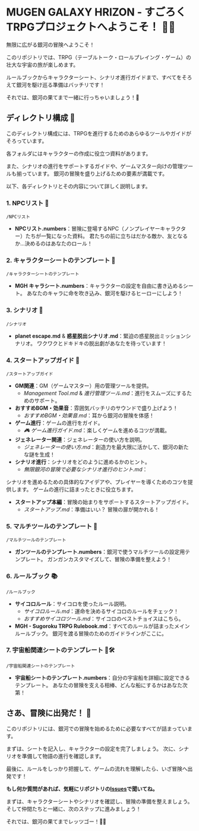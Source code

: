 # MUGEN GALAXY HRIZON - すごろくTRPGプロジェクトへようこそ！ 🚀✨

無限に広がる銀河の冒険へようこそ！

このリポジトリでは、TRPG（テーブルトーク・ロールプレイング・ゲーム）の壮大な宇宙の旅が楽しめます。

ルールブックからキャラクターシート、シナリオ進行ガイドまで、すべてをそろえて銀河を駆け巡る準備はバッチリです！

それでは、銀河の果てまで一緒に行っちゃいましょう！💫

## ディレクトリ構成 🌌

このディレクトリ構成には、TRPGを進行するためのあらゆるツールやガイドがそろっています。

各フォルダにはキャラクターの作成に役立つ資料があります。

また、シナリオの進行をサポートするガイドや、ゲームマスター向けの管理ツールも揃っています。
銀河の冒険を盛り上げるための要素が満載です。

以下、各ディレクトリとその内容について詳しく説明します。

### 1. NPCリスト 📜

`/NPCリスト`

- **NPCリスト.numbers**：冒険に登場するNPC（ノンプレイヤーキャラクター）たちが一覧になった資料。
  君たちの前に立ちはだかる敵か、友となるか…決めるのはあなたのロール！

### 2. キャラクターシートのテンプレート 📝

`/キャラクターシートのテンプレート`

- **MGH キャラシート.numbers**：キャラクターの設定を自由に書き込めるシート。
  あなたのキャラに命を吹き込み、銀河を駆けるヒーローにしよう！

### 3. シナリオ 📖

`/シナリオ`

- **planet escape.md** & **惑星脱出シナリオ.md**：緊迫の惑星脱出ミッションシナリオ。
  ワクワクとドキドキの脱出劇があなたを待っています！

### 4. スタートアップガイド 🚀

`/スタートアップガイド`

- **GM関連**：GM（ゲームマスター）用の管理ツールを提供。
  - *Management Tool.md* & *進行管理ツール.md*：進行をスムーズにするためのサポート。
- **おすすめBGM・効果音**：雰囲気バッチリのサウンドで盛り上げよう！
  - *おすすめBGM・効果音.md*：耳から銀河の冒険を体感！
- **ゲーム進行**：ゲームの進行をガイド。
  - *🎮 ゲーム進行ガイド.md*：楽しくゲームを進めるコツが満載。
- **ジェネレーター関連**：ジェネレーターの使い方を説明。
  - *ジェネレーターの使い方.md*：創造力を最大限に活かして、銀河の新たな謎を生成！
- **シナリオ進行**：シナリオをどのように進めるかのヒント。
  - *無限銀河の冒険で必要なシナリオ進行のヒント.md*：

シナリオを進めるための具体的なアイデアや、プレイヤーを導くためのコツを提供します。
ゲームの進行に詰まったときに役立ちます。

- **スタートアップ本編**：冒険の始まりをサポートするスタートアップガイド。
  - *スタートアップ.md*：準備はいい？ 冒険の扉が開かれる！

### 5. マルチツールのテンプレート 🔧

`/マルチツールのテンプレート`

- **ガンツールのテンプレート.numbers**：銀河で使うマルチツールの設定用テンプレート。
  ガンガンカスタマイズして、冒険の準備を整えよう！

### 6. ルールブック 📚

`/ルールブック`

- **サイコロルール**：サイコロを使ったルール説明。
  - *サイコロルール.md*：運命を決めるサイコロのルールをチェック！
  - *おすすめサイコロツール.md*：サイコロのベストチョイスはこちら。
- **MGH - Sugoroku TRPG Rulebook.md**：すべてのルールが詰まったメインルールブック。
  銀河を渡る冒険のためのガイドラインがここに。

### 7. 宇宙船関連シートのテンプレート 🚀🛠️

`/宇宙船関連シートのテンプレート`

- **宇宙船シートのテンプレート.numbers**：自分の宇宙船を詳細に設定できるテンプレート。
  あなたの冒険を支える相棒、どんな船にするかはあなた次第！

## さあ、冒険に出発だ！ 🌠

このリポジトリには、銀河での冒険を始めるために必要なすべてが詰まっています。

まずは、シートを記入し、キャラクターの設定を完了しましょう。
次に、シナリオを準備して物語の進行を確認します。


最後に、ルールをしっかり把握して、ゲームの流れを理解したら、いざ冒険へ出発です！

**もし何か質問があれば、気軽にリポジトリの[Issues](https://github.com/MGH-Sugoroku-TRPG/Issues)で聞いてね。** 

&#x20;まずは、キャラクターシートやシナリオを確認し、冒険の準備を整えましょう。
そして仲間たちと一緒に、次のステップに進みましょう！

それでは、銀河の果てまでレッツゴー！🚀✨
